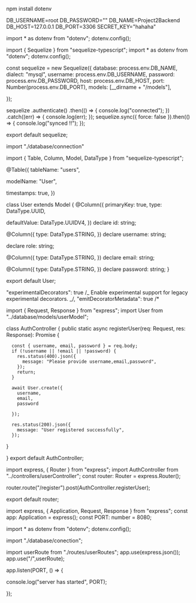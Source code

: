 <!-- Data base connection in short way -->

<!-- Dotenv -->

npm install dotenv

<!-- create .env file -->

DB_USERNAME=root
DB_PASSWORD=""
DB_NAME=Project2Backend
DB_HOST=127.0.0.1
DB_PORT=3306
SECRET_KEY="hahaha"

<!-- access -->

import \* as dotenv from "dotenv";
dotenv.config();

<!-- npm i sequlize-typescript -->
<!-- connection.ts file inside database folder -->

import { Sequelize } from "sequelize-typescript";
import \* as dotenv from "dotenv";
dotenv.config();

const sequelize = new Sequelize({
database: process.env.DB_NAME,
dialect: "mysql",
username: process.env.DB_USERNAME,
password: process.env.DB_PASSWORD,
host: process.env.DB_HOST,
port: Number(process.env.DB_PORT),
models: [__dirname + "/models"],

  <!-- //model ko direction path kaha xa vanne  -->

});

sequelize
.authenticate()
.then(() => {
console.log("connected");
})
.catch((err) => {
console.log(err);
});
sequelize.sync({ force: false }).then(() => {
console.log("synced !!");
});

export default sequelize;

<!-- import this in main file (index.ts) like this -->

import "./database/connection"

<!-- create models folder and create userModel.ts inside this folder -->

import { Table, Column, Model, DataType } from "sequelize-typescript";

@Table({
tableName: "users",

  <!-- database ma table ko name -->

modelName: "User",

  <!-- project ma yo model laii kun name la bujne tyo name -->

timestamps: true,
})

class User extends Model {
@Column({
primaryKey: true,
type: DataType.UUID,

<!-- random id->(uuid) universally unique identifier -->

defaultValue: DataType.UUIDV4,
})
declare id: string;

@Column({
type: DataType.STRING,
})
declare username: string;

declare role: string;

@Column({
type: DataType.STRING,
})
declare email: string;

@Column({
type: DataType.STRING,
})
declare password: string;
}

export default User;

<!--tsconfig.json ma gayera enable garne -->

"experimentalDecorators": true /_ Enable experimental support for legacy experimental decorators. _/,
"emitDecoratorMetadata": true /\*

<!-- run project  -->

<!-- create controllers folder and create userController.ts-->

import { Request, Response } from "express";
import User from "../database/models/userModel";

class AuthController {
public static async registerUser(req: Request, res: Response): Promise<void> {

      const { username, email, password } = req.body;
      if (!username || !email || !password) {
        res.status(400).json({
          message: "Please provide username,email,password",
        });
        return;
      }

      await User.create({
        username,
        email,
        password

      });

      res.status(200).json({
        message: "User registered successfully",
      });

}

}
export default AuthController;

<!-- then create routes folder and create userRoute.ts -->

import express, { Router } from "express";
import AuthController from "../controllers/userController";
const router: Router = express.Router();

router.route("/register").post(AuthController.registerUser);

export default router;

<!-- link userRoute in index.ts (main file) -->

import express, { Application, Request, Response } from "express";
const app: Application = express();
const PORT: number = 8080;

import \* as dotenv from "dotenv";
dotenv.config();

import "./database/conection";

import userRoute from "./routes/userRoutes";
app.use(express.json());
app.use("/",userRoute);

app.listen(PORT, () => {

console.log("server has started", PORT);

});
